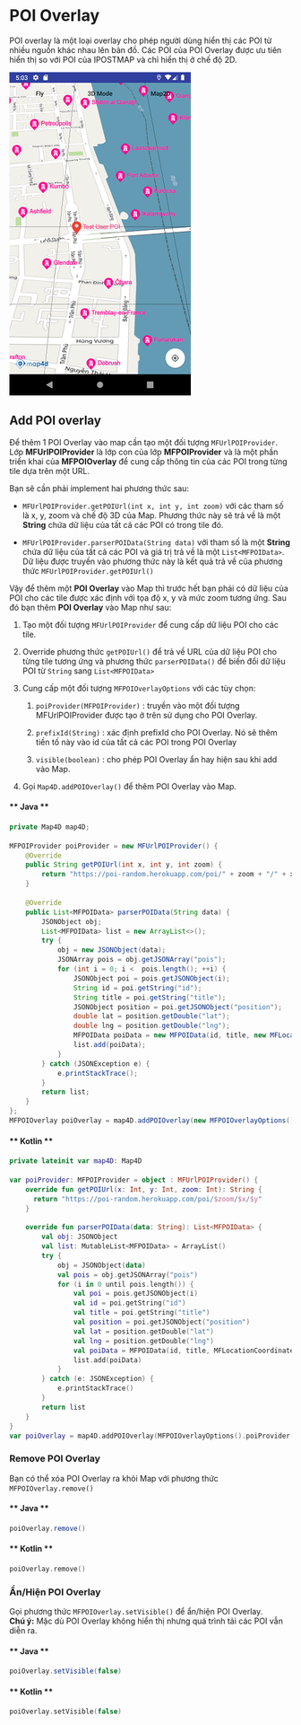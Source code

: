 # POI Overlay

POI overlay là một loại overlay cho phép người dùng hiển thị các POI từ nhiều nguồn khác nhau lên bản đồ. Các POI của
POI Overlay được ưu tiên hiển thị so với POI của IPOSTMAP và chỉ hiển thị ở chế độ 2D.

![CocoaPods](../../resources/poiOverlay.png)

## Add POI overlay

Để thêm 1 POI Overlay vào map cần tạo một đối tượng `MFUrlPOIProvider`. Lớp **MFUrlPOIProvider** là lớp con của
lớp **MFPOIProvider** và là một phần triển khai của **MFPOIOverlay** để cung cấp thông tin của các POI trong từng tile dựa
trên một URL.

Bạn sẽ cần phải implement hai phương thức sau:
- `MFUrlPOIProvider.getPOIUrl(int x, int y, int zoom)` với các tham số là x, y, zoom và chế độ 3D của Map.
Phương thức này sẽ trả về là một **String** chứa dữ liệu của tất cả các POI có trong tile đó.

- `MFUrlPOIProvider.parserPOIData(String data)` với tham số là một **String** chứa dữ liệu của tất cả các POI và giá trị
trả về là một `List<MFPOIData>`. Dữ liệu được truyền vào phương thức này là kết quả trả về của phương thức `MFUrlPOIProvider.getPOIUrl()`

Vậy để thêm một **POI Overlay** vào Map thì trước hết bạn phải có dữ liệu của POI cho các tile được xác định với tọa độ x, y và mức
zoom tương ứng. Sau đó bạn thêm **POI Overlay** vào Map như sau:

1. Tạo một đối tượng `MFUrlPOIProvider` để cung cấp dữ liệu POI cho các tile.
2. Override phương thức `getPOIUrl()` để trả về URL của dữ liệu POI cho từng tile tương ứng và phương thức `parserPOIData()`
để biến đổi dữ liệu POI từ `String` sang `List<MFPOIData>`
3. Cung cấp một đối tượng `MFPOIOverlayOptions` với các tùy chọn:

    1. `poiProvider(MFPOIProvider)` : truyền vào một đối tượng MFUrlPOIProvider được tạo ở trên sử dụng cho POI Overlay.
    
    2. `prefixId(String)` : xác định prefixId cho POI Overlay. Nó sẽ thêm tiền tố này vào id của tất cả các POI trong POI Overlay

    3. `visible(boolean)` : cho phép POI Overlay ẩn hay hiện sau khi add vào Map.

4. Gọi `Map4D.addPOIOverlay()` để thêm POI Overlay vào Map.

<!-- tabs:start -->
#### ** Java **

```java
private Map4D map4D;

MFPOIProvider poiProvider = new MFUrlPOIProvider() {
    @Override
    public String getPOIUrl(int x, int y, int zoom) {
        return "https://poi-random.herokuapp.com/poi/" + zoom + "/" + x + "/" + y;
    }

    @Override
    public List<MFPOIData> parserPOIData(String data) {
        JSONObject obj;
        List<MFPOIData> list = new ArrayList<>();
        try {
            obj = new JSONObject(data);
            JSONArray pois = obj.getJSONArray("pois");
            for (int i = 0; i <  pois.length(); ++i) {
                JSONObject poi = pois.getJSONObject(i);
                String id = poi.getString("id");
                String title = poi.getString("title");
                JSONObject position = poi.getJSONObject("position");
                double lat = position.getDouble("lat");
                double lng = position.getDouble("lng");
                MFPOIData poiData = new MFPOIData(id, title, new MFLocationCoordinate(lat, lng));
                list.add(poiData);
            }
        } catch (JSONException e) {
            e.printStackTrace();
        }
        return list;
    }
};
MFPOIOverlay poiOverlay = map4D.addPOIOverlay(new MFPOIOverlayOptions().poiProvider(poiProvider).prefixId("poiOverlay-"));
```

#### ** Kotlin **

```kotlin
private lateinit var map4D: Map4D

var poiProvider: MFPOIProvider = object : MFUrlPOIProvider() {
    override fun getPOIUrl(x: Int, y: Int, zoom: Int): String {
      return "https://poi-random.herokuapp.com/poi/$zoom/$x/$y"
    }

    override fun parserPOIData(data: String): List<MFPOIData> {
        val obj: JSONObject
        val list: MutableList<MFPOIData> = ArrayList()
        try {
            obj = JSONObject(data)
            val pois = obj.getJSONArray("pois")
            for (i in 0 until pois.length()) {
                val poi = pois.getJSONObject(i)
                val id = poi.getString("id")
                val title = poi.getString("title")
                val position = poi.getJSONObject("position")
                val lat = position.getDouble("lat")
                val lng = position.getDouble("lng")
                val poiData = MFPOIData(id, title, MFLocationCoordinate(lat, lng))
                list.add(poiData)
            }
        } catch (e: JSONException) {
            e.printStackTrace()
        }
        return list
    }
}
var poiOverlay = map4D.addPOIOverlay(MFPOIOverlayOptions().poiProvider(poiProvider).prefixId("poiOverlay-"))
```
<!-- tabs:end -->

### Remove POI Overlay

Bạn có thể xóa POI Overlay ra khỏi Map với phương thức `MFPOIOverlay.remove()`

<!-- tabs:start -->
#### ** Java **

```java
poiOverlay.remove()
```

#### ** Kotlin **

```kotlin
poiOverlay.remove()
```
<!-- tabs:end -->

### Ẩn/Hiện POI Overlay

Gọi phương thức `MFPOIOverlay.setVisible()` để ẩn/hiện POI Overlay.  
**Chú ý:** Mặc dù POI Overlay không hiển thị nhưng quá trình tải các POI vẫn diễn ra.

<!-- tabs:start -->
#### ** Java **

```java
poiOverlay.setVisible(false)
```

#### ** Kotlin **

```kotlin
poiOverlay.setVisible(false)
```
<!-- tabs:end -->

